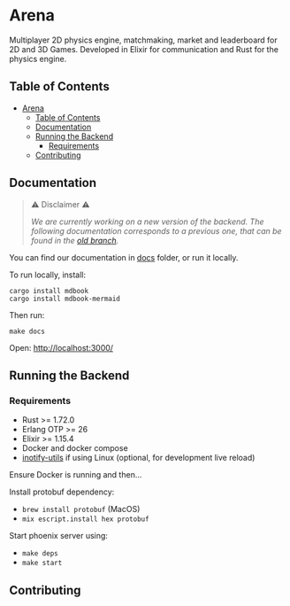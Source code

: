 # Arena

Multiplayer 2D physics engine, matchmaking, market and leaderboard for 2D and 3D Games. Developed in Elixir for communication and Rust for the physics engine.

## Table of Contents

- [Arena](#arena)
  - [Table of Contents](#table-of-contents)
  - [Documentation](#documentation)
  - [Running the Backend](#running-the-backend)
    - [Requirements](#requirements)
  - [Contributing](#contributing)


## Documentation

>⚠️ Disclaimer ⚠️
>
>*We are currently working on a new version of the backend. The following documentation corresponds to a previous one, 
that can be found in the [old branch](https://github.com/lambdaclass/mirra_backend/tree/old).*

You can find our documentation in [docs](./docs/src/README.md) folder, or run it locally.

To run locally, install:

```
cargo install mdbook
cargo install mdbook-mermaid
```

Then run:

```
make docs
```

Open: [http://localhost:3000/](http://localhost:3000/)

## Running the Backend

### Requirements

- Rust >= 1.72.0
- Erlang OTP >= 26
- Elixir >= 1.15.4
- Docker and docker compose
- [inotify-utils](https://hexdocs.pm/phoenix/installation.html#inotify-tools-for-linux-users) if using Linux (optional, for development live reload)

Ensure Docker is running and then...

Install protobuf dependency:
  - ```brew install protobuf``` (MacOS)
  - ```mix escript.install hex protobuf```

Start phoenix server using:
  - ```make deps```
  - ```make start```

## Contributing
